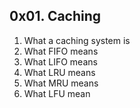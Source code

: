 ## 0x01. Caching

1. What a caching system is
2. What FIFO means
3. What LIFO means
4. What LRU means
5. What MRU means
6. What LFU mean
